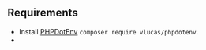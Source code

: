 

## Requirements
- Install [PHPDotEnv](https://github.com/vlucas/phpdotenv) `composer require vlucas/phpdotenv`.
- 
